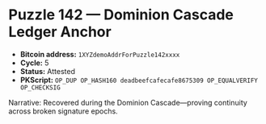 # Puzzle 142 — Dominion Cascade Ledger Anchor

- **Bitcoin address:** `1XYZdemoAddrForPuzzle142xxxx`
- **Cycle:** 5
- **Status:** Attested
- **PKScript:** `OP_DUP OP_HASH160 deadbeefcafecafe8675309 OP_EQUALVERIFY OP_CHECKSIG`

Narrative: Recovered during the Dominion Cascade—proving continuity across broken signature epochs.
